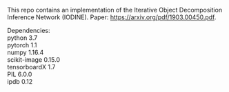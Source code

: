 This repo contains an implementation of the  Iterative Object Decomposition Inference Network (IODINE).  Paper: https://arxiv.org/pdf/1903.00450.pdf.

Dependencies:  
python 3.7  
pytorch 1.1  
numpy 1.16.4  
scikit-image 0.15.0  
tensorboardX 1.7  
PIL 6.0.0  
ipdb 0.12  
